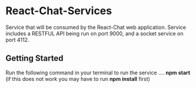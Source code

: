 # React-Chat-Services
Service that will be consumed by the React-Chat web application. Service includes a RESTFUL API being run on port 9000, and a socket service on port 4112.

## Getting Started
Run the following command in your terminal to run the service .... 
**npm start** (if this does not work you may have to run **npm install** first)
